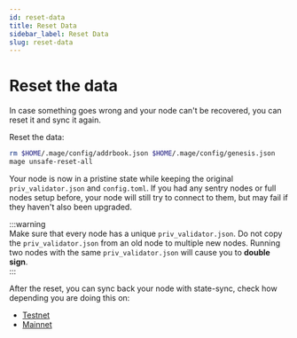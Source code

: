 ```yaml
---
id: reset-data
title: Reset Data
sidebar_label: Reset Data
slug: reset-data
---
```


# Reset the data
In case something goes wrong and your node can't be recovered, you can reset it and sync it again.

Reset the data:
```bash
rm $HOME/.mage/config/addrbook.json $HOME/.mage/config/genesis.json
mage unsafe-reset-all
```
    
Your node is now in a pristine state while keeping the original `priv_validator.json` and `config.toml`. If you had any sentry nodes or full nodes setup before, your node will still try to connect to them, but may fail if they haven't also been upgraded.

:::warning  
Make sure that every node has a unique `priv_validator.json`. Do not copy the `priv_validator.json` from an old node to multiple new nodes. Running two nodes with the same `priv_validator.json` will cause you to **double sign**.  
:::

After the reset, you can sync back your node with state-sync, check how depending you are doing this on:
- [Testnet](../05-testnet/04-join-public/04-state-sync.md)
- [Mainnet](../06-mainnet/03-state-sync.md)